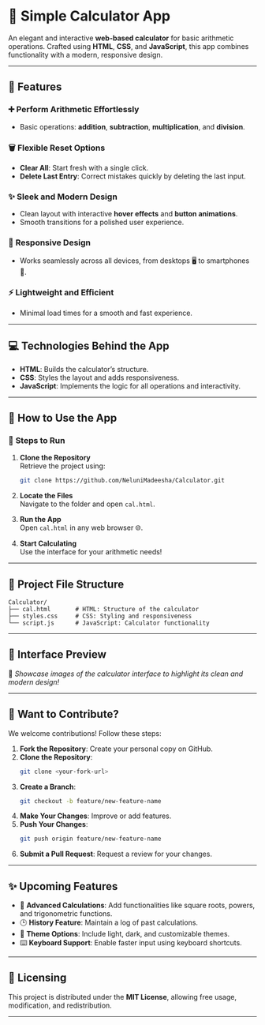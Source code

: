 # 🧮 **Simple Calculator App**  

An elegant and interactive **web-based calculator** for basic arithmetic operations. Crafted using **HTML**, **CSS**, and **JavaScript**, this app combines functionality with a modern, responsive design.  

---

## **🎯 Features**  

### ➕ **Perform Arithmetic Effortlessly**  
- Basic operations: **addition**, **subtraction**, **multiplication**, and **division**.  

### 🗑️ **Flexible Reset Options**  
- **Clear All**: Start fresh with a single click.  
- **Delete Last Entry**: Correct mistakes quickly by deleting the last input.  

### ✨ **Sleek and Modern Design**  
- Clean layout with interactive **hover effects** and **button animations**.  
- Smooth transitions for a polished user experience.  

### 📱 **Responsive Design**  
- Works seamlessly across all devices, from desktops 🖥️ to smartphones 📱.  

### ⚡ **Lightweight and Efficient**  
- Minimal load times for a smooth and fast experience.  

---

## **💻 Technologies Behind the App**  

- **HTML**: Builds the calculator’s structure.  
- **CSS**: Styles the layout and adds responsiveness.  
- **JavaScript**: Implements the logic for all operations and interactivity.  

---

## **🚀 How to Use the App**  

### 📂 **Steps to Run**  

1. **Clone the Repository**  
   Retrieve the project using:  
   ```bash  
   git clone https://github.com/NeluniMadeesha/Calculator.git  
   ```  

2. **Locate the Files**  
   Navigate to the folder and open `cal.html`.  

3. **Run the App**  
   Open `cal.html` in any web browser 🌐.  

4. **Start Calculating**  
   Use the interface for your arithmetic needs!  

---

## **📂 Project File Structure**  

```plaintext  
Calculator/  
├── cal.html       # HTML: Structure of the calculator  
├── styles.css     # CSS: Styling and responsiveness  
└── script.js      # JavaScript: Calculator functionality  
```  

---

## **📸 Interface Preview**  

🎨 *Showcase images of the calculator interface to highlight its clean and modern design!*  

---

## **🤝 Want to Contribute?**  

We welcome contributions! Follow these steps:  

1. **Fork the Repository**: Create your personal copy on GitHub.  
2. **Clone the Repository**:  
   ```bash  
   git clone <your-fork-url>  
   ```  
3. **Create a Branch**:  
   ```bash  
   git checkout -b feature/new-feature-name  
   ```  
4. **Make Your Changes**: Improve or add features.  
5. **Push Your Changes**:  
   ```bash  
   git push origin feature/new-feature-name  
   ```  
6. **Submit a Pull Request**: Request a review for your changes.  

---

## **✨ Upcoming Features**  

- 🧮 **Advanced Calculations**: Add functionalities like square roots, powers, and trigonometric functions.  
- 🕒 **History Feature**: Maintain a log of past calculations.  
- 🎨 **Theme Options**: Include light, dark, and customizable themes.  
- ⌨️ **Keyboard Support**: Enable faster input using keyboard shortcuts.  

---

## **📜 Licensing**  

This project is distributed under the **MIT License**, allowing free usage, modification, and redistribution.  

---
